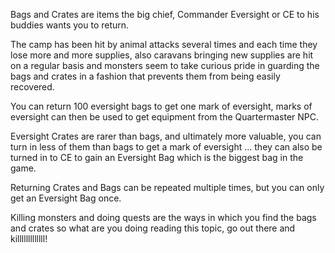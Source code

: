 Bags and Crates are items the big chief, Commander Eversight or CE to his buddies wants you to return.

The camp has been hit by animal attacks several times and each time they lose more and more supplies, also caravans bringing new supplies are hit on a regular basis and monsters seem to take curious pride in guarding the bags and crates in a fashion that prevents them from being easily recovered.

You can return 100 eversight bags to get one mark of eversight, marks of eversight can then be used to get equipment from the Quartermaster NPC.

Eversight Crates are rarer than bags, and ultimately more valuable, you can turn in less of them than bags to get a mark of eversight ... they can also be turned in to CE to gain an Eversight Bag which is the biggest bag in the game.

Returning Crates and Bags can be repeated multiple times, but you can only get an Eversight Bag once.

Killing monsters and doing quests are the ways in which you find the bags and crates so what are you doing reading this topic, go out there and killlllllllllll!